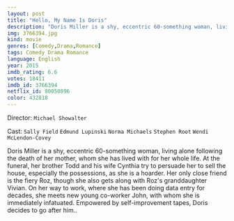 ```yaml
---
layout: post
title: "Hello, My Name Is Doris"
description: "Doris Miller is a shy, eccentric 60-something woman, living alone following the death of her mother, whom she has lived with for her whole life. At the funeral, her brother Todd and his wife Cynthia try to persuade her to sell the house, especially the possessions, as she is a hoarder. Her only close friend is the fiery Roz, though she also gets along with Roz's granddaughter Vivian. On her way to work, where she has been doing data entry for decades, she meets new young co-worker John, with whom she is immediately infatuated. Empowered by self-impr.."
img: 3766394.jpg
kind: movie
genres: [Comedy,Drama,Romance]
tags: Comedy Drama Romance 
language: English
year: 2015
imdb_rating: 6.6
votes: 18411
imdb_id: 3766394
netflix_id: 80050896
color: 432818
---
```

Director: `Michael Showalter`  

Cast: `Sally Field` `Edmund Lupinski` `Norma Michaels` `Stephen Root` `Wendi McLendon-Covey` 

Doris Miller is a shy, eccentric 60-something woman, living alone following the death of her mother, whom she has lived with for her whole life. At the funeral, her brother Todd and his wife Cynthia try to persuade her to sell the house, especially the possessions, as she is a hoarder. Her only close friend is the fiery Roz, though she also gets along with Roz's granddaughter Vivian. On her way to work, where she has been doing data entry for decades, she meets new young co-worker John, with whom she is immediately infatuated. Empowered by self-improvement tapes, Doris decides to go after him..